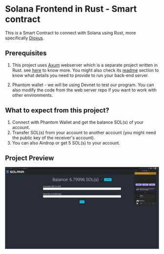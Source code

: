 # Solana Frontend in Rust - Smart contract
This is a Smart Contract to connect with Solana using Rust, more specifically [Dioxus](https://dioxuslabs.com/).

## Prerequisites
1. This project uses [Axum](https://docs.rs/axum/latest/axum/) webserver which is a separate project written in Rust. see [here](https://github.com/bunnyBites/solana-rust-axum-backend) to know more. You might also check its [readme](https://github.com/bunnyBites/solana-rust-axum-backend/blob/main/README.md) section to know what details you need to provide to run your back-end server.

2. Phantom wallet - we will be using Devnet to test our program. You can also modify the code from the web server repo if you want to work with other environments.

## What to expect from this project?
1. Connect with Phantom Wallet and get the balance SOL(s) of your account.
2. Transfer SOL(s) from your account to another account (you might need the public key of the receiver's account).
3. You can also Airdrop or get 5 SOL(s) to your account.

## Project Preview
!["solana_ui"](public/solana_preview.png)